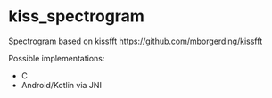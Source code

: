 # kiss_spectrogram
Spectrogram based on kissfft
https://github.com/mborgerding/kissfft

Possible implementations:

* C
* Android/Kotlin via JNI
